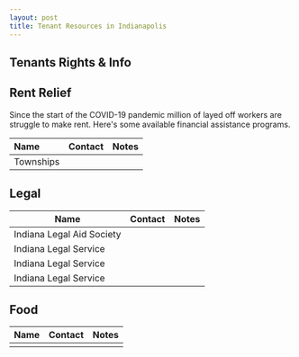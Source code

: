 ```yaml
---
layout: post
title: Tenant Resources in Indianapolis
---
```


## Tenants Rights & Info

## Rent Relief

Since the start of the COVID-19 pandemic million of layed off workers are struggle to make rent. Here's some available financial assistance programs.


| Name | Contact | Notes |
|:---|:---:|:---:|
| Townships |  ||

## Legal

| Name | Contact | Notes |
|---|---|---|
| Indiana Legal Aid Society |  ||
| Indiana Legal Service |||
| Indiana Legal Service |||
| Indiana Legal Service |||

## Food

| Name | Contact | Notes |
|---|---|---|
||||
